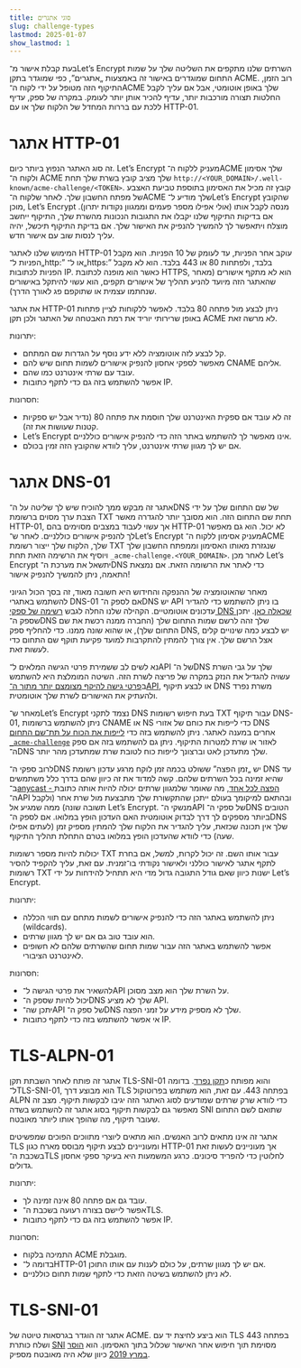 ```yaml
---
title: סוגי אתגרים
slug: challenge-types
lastmod: 2025-01-07
show_lastmod: 1
---
```



בעת קבלת אישור מ־Let’s Encrypt השרתים שלנו מתקפים את השליטה שלך על שמות התחום שמוגדרים באישור זה באמצעות „אתגרים”, כפי שמוגדר בתקן ACME. רוב הזמן, התיקוף הזה מטופל על ידי לקוח ה־ACME שלך באופן אוטומטי, אבל אם עליך לקבל החלטות תצורה מורכבות יותר, עדיף להכיר אותן יותר לעומק. במקרה של ספק, עדיף ללכת עם בררות המחדל של הלקוח שלך או עם HTTP-01.

# אתגר HTTP-01

זה סוג האתגר הנפוץ ביותר כיום. Let’s Encrypt מעניק ללקוח ה־ACME שלך אסימון ולקוח ה־ ACME שלך מציב קובץ בשרת שלך תחת `http://<YOUR_DOMAIN>/.well-known/acme-challenge/<TOKEN>‎`. קובץ זה מכיל את האסימון בתוספת טביעת האצבע של מפתח החשבון שלך. לאחר שלקוח ה־ACME שלך מודיע ל־Let’s Encrypt שהקובץ מוכן, Let’s Encrypt מנסה לקבל אותו (אולי אפילו מספר פעמים וממגוון נקודות יתרון). אם בדיקות התיקוף שלנו יקבלו את התגובות הנכונות מהשרת שלך, התיקוף ייחשב מוצלח ויתאפשר לך להמשיך להנפיק את האישור שלך. אם בדיקת התיקוף תיכשל, יהיה עליך לנסות שוב עם אישור חדש.

המימוש שלנו לאתגר HTTP-01 עוקב אחר הפניות, עד לעומק של 10 הפניות. הוא מקבל הפניות ל־„http:‎” או ל־„https:‎” בלבד, ולפתחות 80 או 443 בלבד. הוא לא מקבל הפניות לכתובות IP. כאשר הוא מופנה לכתובת HTTPS, הוא לא מתקף אישורים (מאחר שהאתגר הזה מיועד להניע תהליך של אישורים תקפים, הוא עשוי להיתקל באישורים שנחתמו עצמית או שתוקפם פג לאורך הדרך).

את אתגר HTTP-01 ניתן לבצע מול פתחה 80 בלבד. לאפשר ללקוחות לציין פתחות באופן שרירותי יוריד את רמת האבטחה של האתגר ולכן תקן ACME לא מרשה זאת.

יתרונות:

- קל לבצע לזה אוטומציה ללא ידע נוסף על הגדרות שם המתחם.
- מאפשר לספקי אחסון להנפיק אישורים לשמות תחום שיש להם CNAME אליהם.
- עובד עם שרתי אינטרנט כמו שהם.
- אפשר להשתמש בזה גם כדי לתקף כתובות IP.

חסרונות:

- זה לא עובד אם ספקית האינטרנט שלך חוסמת את פתחה 80 (נדיר אבל יש ספקיות קטנות שעושות את זה).
- Let’s Encrypt אינו מאפשר לך להשתמש באתר הזה כדי להנפיק אישורים כוללניים.
- אם יש לך מגוון שרתי אינטרנט, עליך לוודא שהקובץ הזה זמין בכולם.

# אתגר DNS-01

אתגר זה מבקש ממך להוכיח שיש לך שליטה על ה־DNS של שם התחום שלך על ידי הצבת ערך מסוים ברשומת TXT תחת שם התחום הזה. הוא מסובך יותר להגדרה מאשר HTTP-01, אך עשוי לעבוד במצבים מסוימים בהם HTTP-01 לא יכול. הוא גם מאפשר לך להנפיק אישורים כוללניים. לאחר ש־Let’s Encrypt מעניק אסימון ללקוח ה־ACME שלך, הלקוח שלך ייצור רשומת TXT שנגזרת מאותו האסימון וממפתח החשבון שלך ויוסיף את הרשימה הזאת תחת `‎_acme-challenge.<YOUR_DOMAIN>‎`. לאחר מכן Let’s Encrypt יתשאל את מערכת ה־DNS כדי לאתר את הרשומה הזאת. אם נמצאת התאמה, ניתן להמשיך להנפיק אישור!

מאחר שהאוטומציה של ההנפקה והחידוש היא חשובה מאוד, זה בסך הכול הגיוני להשתמש באתגרי DNS-01 אם לספק ה־DNS יש API בו ניתן להשתמש כדי להגדיר עדכונים אוטומטיים. הקהילה שלנו החלה לגבש [רשימה של ספקי DNS שכאלה כאן][dns-api-providers]. יתכן שספק ה־DNS שלך זהה לרשם שמות התחום שלך (החברה ממנה רכשת את שם התחום שלך), או שהוא שונה ממנו. כדי להחליף ספק DNS, יש לבצע כמה שינויים קלים אצל הרשם שלך. אין צורך להמתין להתקרבות למועד פקיעת תוקף שם התחום כדי לעשות זאת.

נא לשים לב ששמירת פרטי הגישה המלאים ל־API של ה־DNS שלך על גבי השרת עשויה להגדיל את הנזק במקרה של פריצה לשרת הזה. השיטה המומלצת היא להשתמש ב[פרטי גישה להיקף מצומצם יותר מתוך ה־API][securing-dns-credentials], או לבצע תיקוף DNS משרת נפרד ולהעתיק את האישורים לשרת שלך אוטומטית.

מאחר ש־Let’s Encrypt נצמד לתקני DNS בעת חיפוש רשומות TXT עבור תיקוף DNS-01, ניתן להשתמש ברשומות CNAME או NS כדי לייפות את כוחם של אזורי DNS אחרים במענה לאתגר. ניתן להשתמש בזה כדי [לייפות את הכוח על תת־שם התחום `‎_acme-challenge`][securing-dns-credentials] לאזור או שרת למטרות התיקוף. ניתן גם להשתמש בזה אם ספק ה־DNS שלך מתעדכן לאט וברצונך לייפות כוח לטובת שרת שמתעדכן מהר יותר.

לרוב ספקי ה־DNS יש „זמן הפצה” ששולט בכמה זמן לוקח מרגע עדכון רשומת DNS עד שהיא זמינה בכל השרתים שלהם. קשה למדוד את זה כיוון שהם בדרך כלל משתמשים ב־[anycast - הפצה לכל אחד][], מה שאומר שלמגוון שרתים יכולה להיות אותה כתובת ה־API ובהתאם למיקומך בעולם ייתכן שהתקשורת שלך מתבצעת מול שרת אחר (ולקבל תשובה שונה) ממה שמגיע אל Let’s Encrypt. מנשקי ה־API של ספקי ה־DNS הטובים ביותר מספקים לך דרך לבדוק אוטומטית האם העדכון הופץ במלואו. אם לספק ה־DNS שלך אין תכונה שכזאת, עליך להגדיר את הלקוח שלך להמתין מספיק זמן (לעתים אפילו שעה) כדי לוודא שהעדכון הופץ במלואו בטרם התחלת תהליך התיקוף.

יכולות להיות מספר רשומות TXT עבור אותו השם. זה יכול לקרות, למשל, אם בחרת לתקף אתגר לאישור כוללני ולאישור נקודתי בו־זמנית. עם זאת, עליך להקפיד להסיר רשומות TXT ישנות כיוון שאם גודל התגובה גדול מדי היא תתחיל להידחות על ידי Let’s Encrypt.

יתרונות:

- ניתן להשתמש באתגר הזה כדי להנפיק אישורים לשמות מתחם עם תווי הכללה (wildcards).
- הוא עובד טוב גם אם יש לך מגוון שרתים.
- אפשר להשתמש באתגר הזה עבור שמות תחום שהשרתים שלהם לא חשופים לאינטרנט הציבורי.

חסרונות:

- להשאיר את פרטי הגישה ל־API על השרת שלך הוא מצב מסוכן.
- יכול להיות שספק ה־DNS שלך לא מציע API.
- יתכן שה־API של ספק ה־DNS שלך לא מספיק מידע על זמני הפצה.
- אי אפשר להשתמש בזה כדי לתקף כתובות IP.

# TLS-ALPN-01

אתגר זה פותח לאחר השבתת תקן TLS-SNI-01 והוא מפותח כ[תקן נפרד][tls-alpn]. בדומה ל־TLS-SNI-01, הוא מבוצע דרך TLS בפתחה 443. עם זאת, הוא משתמש בפרוטוקול ALPN כדי לוודא שרק שרתים שמודעים לסוג האתגר הזה יגיבו לבקשות תיקוף. מצב זה מאפשר גם לבקשות תיקוף בסוג אתגר זה להשתמש בשדה SNI שתואם לשם התחום שעובר תיקוף, מה שהופך אותו ליותר מאובטח.

אתגר זה אינו מתאים לרוב האנשים. הוא מתאים ליוצרי מתווכים הפוכים שמפשיטים TLS ומעוניינים לבצע תיקוף מבוסס מארח כגון HTTP-01 אך מעוניינים לעשות זאת בשכבת ה־TLS לחלוטין כדי להפריד סיכונים. כרגע המשמעות היא בעיקר ספקי אחסון גדולים.

יתרונות:

- עובד גם אם פתחה 80 אינה זמינה לך.
- אפשר ליישם בצורה רעועה בשכבת ה־TLS.
- אפשר להשתמש בזה גם כדי לתקף כתובות IP.

חסרונות:

- התמיכה בלקוח ACME מוגבלת.
- בדומה ל־HTTP-01 אם יש לך מגוון שרתים, על כולם לענות עם אותו התוכן.
- לא ניתן להשתמש בשיטה הזאת כדי לתקף שמות תחום כוללניים.

# TLS-SNI-01

אתגר זה הוגדר בגרסאות טיוטה של ACME. הוא ביצע לחיצת יד עם TLS בפתחה 443 ושלח כותרת [SNI][] מסוימת תוך חיפוש אחר האישור שכלול בתוך האסימון. הוא [הוסר במרץ 2019][tls-sni-disablement] כיוון שלא היה מאובטח מספיק.

[dns-api-providers]: https://community.letsencrypt.org/t/dns-providers-who-easily-integrate-with-lets-encrypt-dns-validation/86438
[securing-dns-credentials]: https://www.eff.org/deeplinks/2018/02/technical-deep-dive-securing-automation-acme-dns-challenge-validation
[securing-dns-credentials]: https://www.eff.org/deeplinks/2018/02/technical-deep-dive-securing-automation-acme-dns-challenge-validation
[anycast - הפצה לכל אחד]: https://en.wikipedia.org/wiki/Anycast
[SNI]: https://en.wikipedia.org/wiki/Server_Name_Indication
[tls-sni-disablement]: https://community.letsencrypt.org/t/march-13-2019-end-of-life-for-all-tls-sni-01-validation-support/74209
[tls-alpn]: https://tools.ietf.org/html/rfc8737
